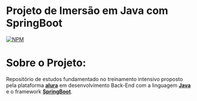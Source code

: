 # Projeto de Imersão em Java com SpringBoot
[![NPM](https://img.shields.io/npm/l/react)](https://github.com/lumedeirosn/imersao-2-java-alura/blob/main/LICENSE)  

# Sobre o Projeto:
Repositório de estudos fundamentado no treinamento intensivo proposto pela plataforma [**alura**](https://www.alura.com.br/) em desenvolvimento Back-End com a linguagem [**Java**](https://www.java.com/pt-BR/) e o framework [**SpringBoot**](https://spring.io/).
